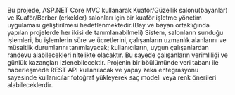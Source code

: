 Bu projede, ASP.NET Core MVC kullanarak Kuaför/Güzellik salonu(bayanlar) ve Kuaför/Berber (erkekler)
salonları için bir kuaför işletme yönetim uygulaması geliştirilmesi hedeflenmektedir.(Bay ve bayan ortaklığında
yapılan projelerde her ikisi de tanımlanabilmeli) Sistem, salonların sunduğu işlemleri, bu işlemlerin süre ve
ücretlerini, çalışanların uzmanlık alanlarını ve müsaitlik durumlarını tanımlayacak; kullanıcıların, uygun
çalışanlardan randevu alabilecekleri nitelikte olacaktır. Bu sayede çalışanların verimliliği ve günlük kazançları
izlenebilecektir. Projenin bir böülümünde veri tabanı ile haberleşmede REST API kullanılacak ve yapay zeka
entegrasyonu sayesinde kullanıcılar fotoğraf yükleyerek saç modeli veya renk önerileri alabileceklerdir.
